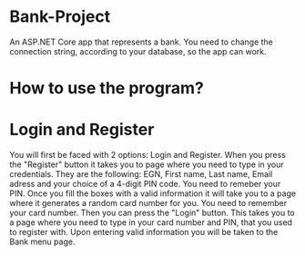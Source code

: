 # Bank-Project
An ASP.NET Core app that represents a bank. You need to change the connection string, according to your database, so the app can work.

# How to use the program?

# Login and Register
You will first be faced with 2 options: Login and Register. When you press the "Register" button it takes you to page where you need to type in your credentials.
They are the following: EGN, First name, Last name, Email adress and your choice of a 4-digit PIN code. You need to remeber your PIN.
Once you fill the boxes with a valid information it will take you to a page where it generates a random card number for you. You need to remember your card number.
Then you can press the "Login" button. This takes you to a page where you need to type in your card number and PIN, that you used to register with. Upon entering valid information you will be taken to the Bank menu page.
